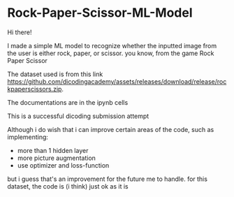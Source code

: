 # Rock-Paper-Scissor-ML-Model

Hi there!

I made a simple ML model to recognize whether the inputted image from the user is either rock, paper, or scissor. you know, from the game Rock Paper Scissor

The dataset used is from this link https://github.com/dicodingacademy/assets/releases/download/release/rockpaperscissors.zip.

The documentations are in the ipynb cells

This is a successful dicoding submission attempt

Although i do wish that i can improve certain areas of the code, such as implementing:
- more than 1 hidden layer
- more picture augmentation
- use optimizer and loss-function

but i guess that's an improvement for the future me to handle. for this dataset, the code is (i think) just ok as it is
